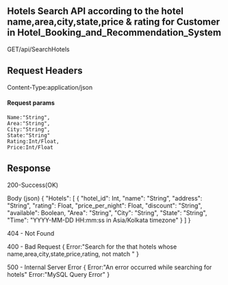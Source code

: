 ## Hotels Search API according to the hotel name,area,city,state,price & rating for  Customer in Hotel_Booking_and_Recommendation_System
   GET/api/SearchHotels

## Request Headers
   Content-Type:application/json

#### Request params
   
    Name:"String",
    Area:"String",
    City:"String",
    State:"String"
    Rating:Int/Float,
    Price:Int/Float
   

## Response
  200-Success(OK)

Body (json) 
{
    "Hotels": 
    [
        {
            "hotel_id": Int,
            "name": "String",
            "address": "String",
            "rating": Float,
            "price_per_night": Float,
            "discount": "String",
            "available": Boolean,
            "Area": "String",
            "City": "String",
            "State": "String",
            "Time": "YYYY-MM-DD HH:mm:ss in Asia/Kolkata timezone"
        }
    ]
}

404 - Not Found

400 - Bad Request 
     {
      Error:"Search for the that hotels whose name,area,city,state,price,rating, not match "
     }

500 - Internal Server Error
     {
      Error:"An error occurred while searching for hotels"
      Error:"MySQL Query Error"
     }